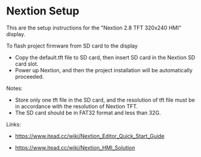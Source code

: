 # Nextion Setup

This are the setup instructions for the "Nextion 2.8 TFT 320x240 HMI" display.

To flash project firmware from SD card to the display

* Copy the default.tft file to SD card, then insert SD card in the Nextion SD card slot.
* Power up Nextion, and then the project installation will be automatically proceeded.

Notes: 

* Store only one tft file in the SD card, and the resolution of tft file must be in accordance with the resolution of Nextion TFT.
* The SD card should be in FAT32 format and less than 32G.

Links:

* https://www.itead.cc/wiki/Nextion_Editor_Quick_Start_Guide

* https://www.itead.cc/wiki/Nextion_HMI_Solution

